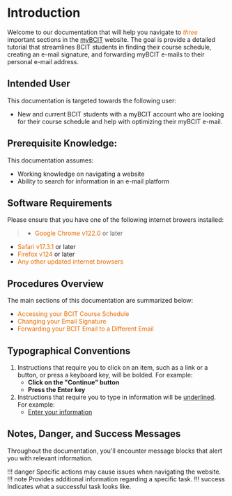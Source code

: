 # Introduction
Welcome to our documentation that will help you navigate to <span style ="color:#e66b00"> _three_ </strong> 
</span> 
important sections in the 
[myBCIT](https://my.bcit.ca/) website. The goal is provide a detailed tutorial that streamlines BCIT students in 
finding their course schedule, creating an e-mail signature, and forwarding myBCIT e-mails to their personal e-mail 
address.

## Intended User
This documentation is targeted towards the following user:

* New and current BCIT students with a myBCIT account who are looking for their course schedule and help with 
  optimizing their myBCIT e-mail.

## Prerequisite Knowledge:
This documentation assumes:

* Working knowledge on navigating a website
* Ability to search for information in an e-mail platform


## Software Requirements
Please ensure that you have one of the following internet browers installed:

> * <span style ="color:#e66b00 "> Google Chrome v122.0 </span> or later
* <span style ="color:#e66b00 "> Safari v17.3.1 </span> or later
* <span style ="color:#e66b00 "> Firefox v124 </span> or later
* <span style ="color:#e66b00 "> Any other updated internet browsers </span>

## Procedures Overview
The main sections of this documentation are summarized below:

* <span style ="color:#e66b00 "> Accessing your BCIT Course Schedule </span>
* <span style ="color:#e66b00 "> Changing your Email Signature </span>
* <span style ="color:#e66b00 "> Forwarding your BCIT Email to a Different Email </span>


## Typographical Conventions

1. Instructions that require you to click on an item, such as a link or a button, or press a keyboard key, will be 
   bolded.  For 
   example: 
    - **Click on the "Continue" button**
    - **Press the Enter key**
2. Instructions that require you to type in information will be <u>underlined</u>. For example:
    - <u>Enter your information</u>

## Notes, Danger, and Success Messages
Throughout the documentation, you'll encounter message blocks that alert you with relevant information.

!!! danger
    Specific actions may cause issues when navigating the website.
!!! note
    Provides additional information regarding a specific task.
!!! success
    Indicates what a successful task looks like.